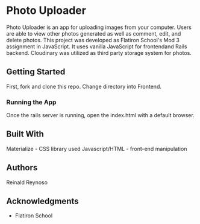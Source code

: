 # Photo Uploader

Photo Uploader is an app for uploading images from your computer. Users are able to view other photos generated as well as comment, edit, and delete photos. This project was developed as Flatiron School's Mod 3 assignment in JavaScript. It uses vanilla JavaScript for frontendand Rails backend. Cloudinary was utilized as third party storage system for photos.

## Getting Started
First, fork and clone this repo. Change directory into Frontend. 

### Running the App
Once the rails server is running, open the index.html with a default browser.

## Built With
Materialize - CSS library used
Javascript/HTML - front-end manipulation


## Authors
Reinald Reynoso


## Acknowledgments
* Flatiron School